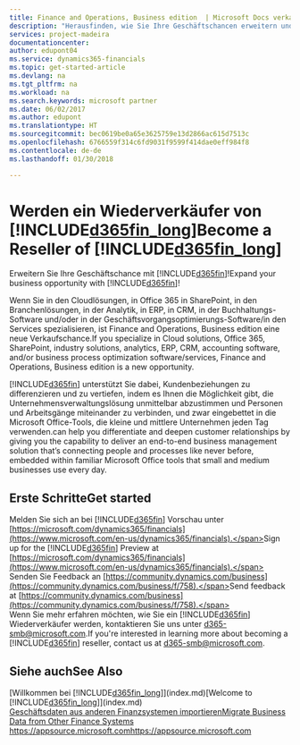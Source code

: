 ```yaml
---
title: Finance and Operations, Business edition  | Microsoft Docs verkaufen
description: "Herausfinden, wie Sie Ihre Geschäftschancen erweitern und ein Microsoft Partner und D Finance and Operations, Business edition Wiederverkäufer werden."
services: project-madeira
documentationcenter: 
author: edupont04
ms.service: dynamics365-financials
ms.topic: get-started-article
ms.devlang: na
ms.tgt_pltfrm: na
ms.workload: na
ms.search.keywords: microsoft partner
ms.date: 06/02/2017
ms.author: edupont
ms.translationtype: HT
ms.sourcegitcommit: bec0619be0a65e3625759e13d2866ac615d7513c
ms.openlocfilehash: 6766559f314c6fd9031f9599f414dae0eff984f8
ms.contentlocale: de-de
ms.lasthandoff: 01/30/2018

---
```

# <a name="become-a-reseller-of-included365finlongincludesd365finlongmdmd"></a><span data-ttu-id="44e13-103">Werden ein Wiederverkäufer von [!INCLUDE[d365fin_long](includes/d365fin_long_md.md)]</span><span class="sxs-lookup"><span data-stu-id="44e13-103">Become a Reseller of [!INCLUDE[d365fin_long](includes/d365fin_long_md.md)]</span></span>
<span data-ttu-id="44e13-104">Erweitern Sie Ihre Geschäftschance mit [!INCLUDE[d365fin](includes/d365fin_md.md)]!</span><span class="sxs-lookup"><span data-stu-id="44e13-104">Expand your business opportunity with [!INCLUDE[d365fin](includes/d365fin_md.md)]!</span></span>  

<span data-ttu-id="44e13-105">Wenn Sie in den Cloudlösungen, in Office 365 in SharePoint, in den Branchenlösungen, in der Analytik, in ERP, in CRM, in der Buchhaltungs-Software und/oder in der Geschäftsvorgangsoptimierungs-Software/in den Services spezialisieren, ist Finance and Operations, Business edition eine neue Verkaufschance.</span><span class="sxs-lookup"><span data-stu-id="44e13-105">If you specialize in Cloud solutions, Office 365, SharePoint, industry solutions, analytics, ERP, CRM, accounting software, and/or business process optimization software/services, Finance and Operations, Business edition is a new opportunity.</span></span>   

[!INCLUDE[d365fin](includes/d365fin_md.md)] <span data-ttu-id="44e13-106"> unterstützt Sie dabei, Kundenbeziehungen zu differenzieren und zu vertiefen, indem es Ihnen die Möglichkeit gibt, die Unternehmensverwaltungslösung unmittelbar abzustimmen und Personen und Arbeitsgänge miteinander zu verbinden, und zwar eingebettet in die Microsoft Office-Tools, die kleine und mittlere Unternehmen jeden Tag verwenden.</span><span class="sxs-lookup"><span data-stu-id="44e13-106">can help you differentiate and deepen customer relationships by giving you the capability to deliver an end-to-end business management solution that’s connecting people and processes like never before, embedded within familiar Microsoft Office tools that small and medium businesses use every day.</span></span>  

## <a name="get-started"></a><span data-ttu-id="44e13-107">Erste Schritte</span><span class="sxs-lookup"><span data-stu-id="44e13-107">Get started</span></span>
<span data-ttu-id="44e13-108">Melden Sie sich an bei [!INCLUDE[d365fin](includes/d365fin_md.md)] Vorschau unter [https://microsoft.com/dynamics365/financials](https://www.microsoft.com/en-us/dynamics365/financials).</span><span class="sxs-lookup"><span data-stu-id="44e13-108">Sign up for the [!INCLUDE[d365fin](includes/d365fin_md.md)] Preview at [https://microsoft.com/dynamics365/financials](https://www.microsoft.com/en-us/dynamics365/financials).</span></span>  
<span data-ttu-id="44e13-109">Senden Sie Feedback an [https://community.dynamics.com/business](https://community.dynamics.com/business/f/758).</span><span class="sxs-lookup"><span data-stu-id="44e13-109">Send feedback at [https://community.dynamics.com/business](https://community.dynamics.com/business/f/758).</span></span>  
<span data-ttu-id="44e13-110">Wenn Sie mehr erfahren möchten, wie Sie ein [!INCLUDE[d365fin](includes/d365fin_md.md)] Wiederverkäufer werden, kontaktieren Sie uns unter [d365-smb@microsoft.com](mailto:d365-smb@microsoft.com).</span><span class="sxs-lookup"><span data-stu-id="44e13-110">If you're interested in learning more about becoming a [!INCLUDE[d365fin](includes/d365fin_md.md)] reseller, contact us at [d365-smb@microsoft.com](mailto:d365-smb@microsoft.com).</span></span>  

## <a name="see-also"></a><span data-ttu-id="44e13-111">Siehe auch</span><span class="sxs-lookup"><span data-stu-id="44e13-111">See Also</span></span>
<span data-ttu-id="44e13-112">[Willkommen bei [!INCLUDE[d365fin_long](includes/d365fin_long_md.md)]](index.md)</span><span class="sxs-lookup"><span data-stu-id="44e13-112">[Welcome to [!INCLUDE[d365fin_long](includes/d365fin_long_md.md)]](index.md)</span></span>  
[<span data-ttu-id="44e13-113">Geschäftsdaten aus anderen Finanzsystemen importieren</span><span class="sxs-lookup"><span data-stu-id="44e13-113">Migrate Business Data from Other Finance Systems</span></span>](upload-data.md)  
[<span data-ttu-id="44e13-114">https://appsource.microsoft.com</span><span class="sxs-lookup"><span data-stu-id="44e13-114">https://appsource.microsoft.com</span></span>](https://appsource.microsoft.com/en-us/?product=project-madeira)  

